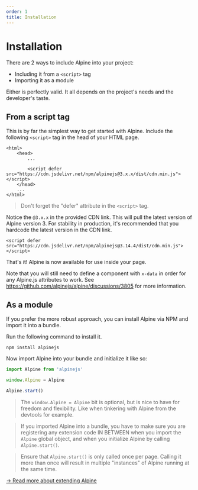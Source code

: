 ```yaml
---
order: 1
title: Installation
---
```


# Installation

There are 2 ways to include Alpine into your project:

* Including it from a `<script>` tag
* Importing it as a module

Either is perfectly valid. It all depends on the project's needs and the developer's taste.

<a name="from-a-script-tag"></a>
## From a script tag

This is by far the simplest way to get started with Alpine. Include the following `<script>` tag in the head of your HTML page.

```alpine
<html>
    <head>
        ...

        <script defer src="https://cdn.jsdelivr.net/npm/alpinejs@3.x.x/dist/cdn.min.js"></script>
    </head>
    ...
</html>
```

> Don't forget the "defer" attribute in the `<script>` tag.

Notice the `@3.x.x` in the provided CDN link. This will pull the latest version of Alpine version 3. For stability in production, it's recommended that you hardcode the latest version in the CDN link.

```alpine
<script defer src="https://cdn.jsdelivr.net/npm/alpinejs@3.14.4/dist/cdn.min.js"></script>
```

That's it! Alpine is now available for use inside your page.

Note that you will still need to define a component with `x-data` in order for any Alpine.js attributes to work. See <https://github.com/alpinejs/alpine/discussions/3805> for more information.

<a name="as-a-module"></a>
## As a module

If you prefer the more robust approach, you can install Alpine via NPM and import it into a bundle.

Run the following command to install it.

```shell
npm install alpinejs
```

Now import Alpine into your bundle and initialize it like so:

```js
import Alpine from 'alpinejs'

window.Alpine = Alpine

Alpine.start()
```

> The `window.Alpine = Alpine` bit is optional, but is nice to have for freedom and flexibility. Like when tinkering with Alpine from the devtools for example.

> If you imported Alpine into a bundle, you have to make sure you are registering any extension code IN BETWEEN when you import the `Alpine` global object, and when you initialize Alpine by calling `Alpine.start()`.

> Ensure that `Alpine.start()` is only called once per page. Calling it more than once will result in multiple "instances" of Alpine running at the same time.


[→ Read more about extending Alpine](/advanced/extending)
